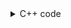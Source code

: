 <details><summary>C++ code</summary>

Runtime `0 ms` Beats `100%`.<br>
Memory `9.7 MB` Beats `69.86%`.

![](../../../../assets/226.png)

</details>

